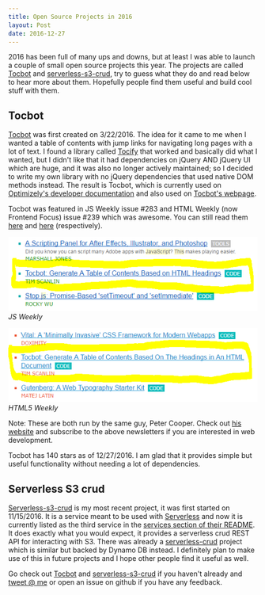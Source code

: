 ```yaml
---
title: Open Source Projects in 2016
layout: Post
date: 2016-12-27
---
```


2016 has been full of many ups and downs, but at least I was able to launch a couple of small open source projects this year. The projects are called [Tocbot](http://tscanlin.github.io/tocbot/) and [serverless-s3-crud](https://github.com/tscanlin/serverless-s3-crud), try to guess what they do and read below to hear more about them. Hopefully people find them useful and build cool stuff with them.

## Tocbot

[Tocbot](http://tscanlin.github.io/tocbot/) was first created on 3/22/2016. The idea for it came to me when I wanted a table of contents with jump links for navigating long pages with a lot of text. I found a library called [Tocify](http://gregfranko.com/jquery.tocify.js/) that worked and basically did what I wanted, but I didn't like that it had dependencies on jQuery AND jQuery UI which are huge, and it was also no longer actively maintained; so I decided to write my own library with no jQuery dependencies that used native DOM methods instead. The result is Tocbot, which is currently used on [Optimizely's developer documentation](https://developers.optimizely.com/x/solutions/javascript/reference/) and also used on [Tocbot's webpage](http://tscanlin.github.io/tocbot/).

Tocbot was featured in JS Weekly issue #283 and HTML Weekly (now Frontend Focus) issue #239 which was awesome. You can still read them [here](http://javascriptweekly.com/issues/283) and [here](http://frontendfocus.co/issues/239) (respectively).

![tocbot js weekly](/assets/images/tocbot-js-weekly-283-highlighted.png)
*JS Weekly*

![tocbot html5 weekly](/assets/images/tocbot-html5-weekly-239-highlighted.png)
*HTML5 Weekly*

Note: These are both run by the same guy, Peter Cooper. Check out [his website](http://peterc.org/) and subscribe to the above newsletters if you are interested in web development.

Tocbot has 140 stars as of 12/27/2016. I am glad that it provides simple but useful functionality without needing a lot of dependencies.

## Serverless S3 crud

[Serverless-s3-crud](https://github.com/tscanlin/serverless-s3-crud) is my most recent project, it was first started on 11/15/2016. It is a service meant to be used with [Serverless](https://serverless.com/) and now it is currently listed as the third service in the [services section of their README](https://github.com/serverless/serverless#services-v10). It does exactly what you would expect, it provides a serverless crud REST API for interacting with S3. There was already a [serverless-crud](https://github.com/pmuens/serverless-crud) project which is similar but backed by Dynamo DB instead. I definitely plan to make use of this in future projects and I hope other people find it useful as well.

Go check out [Tocbot](http://tscanlin.github.io/tocbot/) and [serverless-s3-crud](https://github.com/tscanlin/serverless-s3-crud) if you haven't already and [tweet @ me](https://twitter.com/tim_scanlin) or open an issue on github if you have any feedback.
